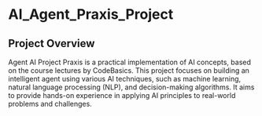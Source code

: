 # AI_Agent_Praxis_Project

## Project Overview
Agent AI Project Praxis is a practical implementation of AI concepts, based on the course lectures by CodeBasics. This project focuses on building an intelligent agent using various AI techniques, such as machine learning, natural language processing (NLP), and decision-making algorithms. It aims to provide hands-on experience in applying AI principles to real-world problems and challenges.